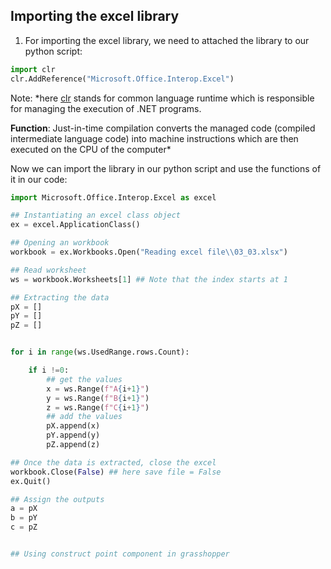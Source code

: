 ## Importing the excel library
1. For importing the excel library, we need to attached the library to our python script:
```python 
import clr
clr.AddReference("Microsoft.Office.Interop.Excel")
```
Note: *here [clr](https://en.wikipedia.org/wiki/Common_Language_Runtime) stands for common language runtime which is responsible for managing the execution of .NET programs.

**Function**: Just-in-time compilation converts the managed code (compiled intermediate language code) into machine instructions which are then executed on the CPU of the computer*

Now we can import the library in our python script and use the functions of it in our code:

```python
import Microsoft.Office.Interop.Excel as excel

## Instantiating an excel class object
ex = excel.ApplicationClass()

## Opening an workbook
workbook = ex.Workbooks.Open("Reading excel file\\03_03.xlsx")

## Read worksheet
ws = workbook.Worksheets[1] ## Note that the index starts at 1

## Extracting the data
pX = []
pY = []
pZ = []


for i in range(ws.UsedRange.rows.Count):

    if i !=0:
        ## get the values 
        x = ws.Range(f"A{i+1}") 
        y = ws.Range(f"B{i+1}")
        z = ws.Range(f"C{i+1}")
        ## add the values
        pX.append(x)
        pY.append(y)
        pZ.append(z)

## Once the data is extracted, close the excel
workbook.Close(False) ## here save file = False
ex.Quit()

## Assign the outputs
a = pX
b = pY
c = pZ


## Using construct point component in grasshopper
```





